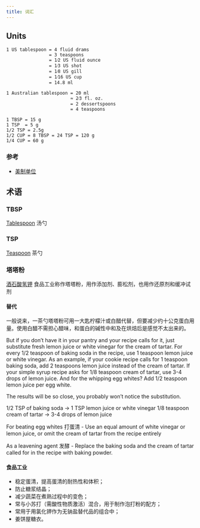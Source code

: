 ```yaml
---
title: 词汇
---
```


## Units

```
1 US tablespoon	= 4 fluid drams
                = 3 teaspoons
                = 1⁄2 US fluid ounce
                = 1⁄3 US shot
                = 1⁄8 US gill
                = 1⁄16 US cup
                = 14.8 ml

1 Australian tablespoon	= 20 ml
                        ≈ 2⁄3 fl. oz.
                        = 2 dessertspoons
                        = 4 teaspoons

1 TBSP = 15 g
1 TSP  = 5 g
1/2 TSP = 2.5g
1/2 CUP = 8 TBSP = 24 TSP = 120 g
1/4 CUP = 60 g
```

### 参考

- [美制单位](https://en.wikipedia.org/wiki/United_States_customary_units)

## 术语

### TBSP

[Tablespoon](https://en.wikipedia.org/wiki/Tablespoon)
汤勺

### TSP

[Teaspoon](https://en.wikipedia.org/wiki/Teaspoon)
茶勺

### 塔塔粉

[酒石酸氢钾](https://zh.wikipedia.org/wiki/%E9%85%92%E7%9F%B3%E9%85%B8%E6%B0%A2%E9%92%BE)
食品工业称作塔塔粉，用作添加剂、膨松剂，也用作还原剂和缓冲试剂

#### 替代

一般说来，一茶勺塔塔粉可用一大匙柠檬汁或白醋代替，但要减少约十公克蛋白用量。使用白醋不需担心醋味，和蛋白的碱性中和及在烘焙后是感觉不太出来的。

But if you don’t have it in your pantry and your recipe calls for it, just substitute fresh lemon juice or white vinegar for the cream of tartar. For every 1/2 teaspoon of baking soda in the recipe, use 1 teaspoon lemon juice or white vinegar. As an example, if your cookie recipe calls for 1 teaspoon baking soda, add 2 teaspoons lemon juice instead of the cream of tartar. If your simple syrup recipe asks for 1/8 teaspoon cream of tartar, use 3-4 drops of lemon juice. And for the whipping egg whites? Add 1/2 teaspoon lemon juice per egg white.

The results will be so close, you probably won’t notice the substitution.

1/2 TSP of baking soda -> 1 TSP lemon juice or white vinegar
1/8 teaspoon cream of tartar -> 3-4 drops of lemon juice

For beating egg whites 打蛋清 - Use an equal amount of white vinegar or lemon juice, or omit the cream of tartar from the recipe entirely

As a leavening agent 发酵 - Replace the baking soda and the cream of tartar called for in the recipe with baking powder.

#### 食品工业

- 稳定蛋清，提高蛋清的耐热性和体积；
- 防止糖浆结晶；
- 减少蔬菜在煮熟过程中的变色；
- 常与小苏打（需酸性物质激活）混合，用于制作泡打粉的配方；
- 常用于用氯化钾作为无钠盐替代品的组合中；
- 姜饼屋糖衣。
